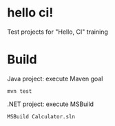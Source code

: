 hello ci!
=======

Test projects for "Hello, CI" training

Build
=======
Java project: execute Maven goal
```
mvn test
```

.NET project: execute MSBuild
```
MSBuild Calculator.sln
```
